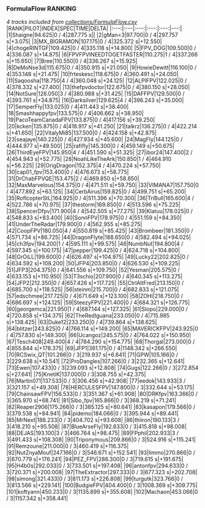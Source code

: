### FormulaFlow RANKING
*4 tracks included from [collections/FormulaFlow.csv](/collections/FormulaFlow.csv)*
|RANK|PILOT|INDEX|SPEC|TIME|DELTA|
|:---:|:---|:---:|:---:|:---:|---:|
|1|Shaigne|94.625|0 / 4|287.775 s||
|2|gMan&lt;3|97.700|0 / 4|297.757 s|+3.075|
|3|MX_BIGRAMON|107.175|0 / 4|325.372 s|+12.550|
|4|chogeRINTGF|109.425|0 / 4|335.118 s|+14.800|
|5|FPV_DOG|109.500|0 / 4|336.087 s|+14.875|
|6|FPVFPVINEEDTOGETFASTER|110.275|1 / 4|337.266 s|+15.650|
|7|Bree|110.550|0 / 4|336.267 s|+15.925|
|8|DeMoNse3d|115.675|0 / 4|350.915 s|+21.050|
|9|HowieDewitt|116.100|0 / 4|353.148 s|+21.475|
|10|frteskesc|118.675|0 / 4|360.491 s|+24.050|
|11|Saqoosha|118.750|4 / 4|360.048 s|+24.125|
|12|ALPIFPV|122.025|0 / 4|378.332 s|+27.400|
|13|thefpvdoctor|122.675|0 / 4|380.150 s|+28.050|
|14|NotSure|126.050|3 / 4|380.988 s|+31.425|
|15|DAFFPV|129.500|0 / 4|393.761 s|+34.875|
|16|Darksilver|129.625|4 / 4|396.243 s|+35.000|
|17|SemperFly|133.025|0 / 4|411.443 s|+38.400|
|18|Smashhappyfpv|133.575|0 / 4|406.662 s|+38.950|
|19|PacoTeamCanadaFPV|133.875|0 / 4|417.156 s|+39.250|
|20|kcken|135.875|0 / 4|418.917 s|+41.250|
|21|talkrz|136.275|0 / 4|422.214 s|+41.650|
|22|VitalyMi85|137.500|0 / 4|424.158 s|+42.875|
|23|seajaye|140.225|0 / 4|427.934 s|+45.600|
|24|MagFly|144.125|0 / 4|444.977 s|+49.500|
|25|rafifly|145.300|0 / 4|459.149 s|+50.675|
|26|ThirdEyeFPV|145.950|4 / 4|451.590 s|+51.325|
|27|ibor24|147.400|2 / 4|454.943 s|+52.775|
|28|NoahLikeTheArk|150.850|1 / 4|464.910 s|+56.225|
|29|OrigDragon|152.375|4 / 4|470.224 s|+57.750|
|30|cap01_fpv|153.400|0 / 4|476.673 s|+58.775|
|31|DrChabFPVQE|153.475|2 / 4|469.850 s|+58.850|
|32|MaxMarvelous|154.375|0 / 4|471.511 s|+59.750|
|33|VIMANA7|157.750|0 / 4|477.892 s|+63.125|
|34|CerbAirus|159.825|0 / 4|499.751 s|+65.200|
|35|RoflcopterStL|164.925|0 / 4|511.396 s|+70.300|
|36|TriBull|165.600|4 / 4|522.786 s|+70.975|
|37|thestorm|169.850|0 / 4|513.596 s|+75.225|
|38|SpencerDfpv|171.900|4 / 4|542.505 s|+77.275|
|39|Klatuu|178.025|0 / 4|548.833 s|+83.400|
|40|SonnFPV|178.975|0 / 4|551.159 s|+84.350|
|41|UnderTheRadar|179.900|0 / 4|562.955 s|+85.275|
|42|CoopFPV|180.050|4 / 4|550.819 s|+85.425|
|43|Brombeer|181.350|0 / 4|571.734 s|+86.725|
|44|DragonFlyte|188.650|0 / 4|582.494 s|+94.025|
|45|ch3fpv|194.200|1 / 4|595.111 s|+99.575|
|46|NumbNut|194.800|4 / 4|597.345 s|+100.175|
|47|pepper|199.425|0 / 4|624.718 s|+104.800|
|48|GrOiLL|199.600|0 / 4|626.497 s|+104.975|
|49|Lucky22|202.825|0 / 4|634.592 s|+108.200|
|50|JFP4|203.850|0 / 4|626.530 s|+109.225|
|51|JFP3|204.375|0 / 4|641.556 s|+109.750|
|52|Yesman|205.575|0 / 4|633.153 s|+110.950|
|53|T3schio|207.900|0 / 4|640.345 s|+113.275|
|54|JFP2|212.350|0 / 4|657.426 s|+117.725|
|55|CtrlAltFred|213.150|0 / 4|685.700 s|+118.525|
|56|steinm|215.700|0 / 4|682.833 s|+121.075|
|57|edschmee|217.725|0 / 4|671.649 s|+123.100|
|58|ZOHI|218.750|0 / 4|686.697 s|+124.125|
|59|SteezyFPV|221.400|0 / 4|684.321 s|+126.775|
|60|georgemca|221.950|1 / 4|687.144 s|+127.325|
|61|Slopo|229.000|0 / 4|720.858 s|+134.375|
|62|TheRedIguana|233.050|0 / 4|715.985 s|+138.425|
|63|Duke12|233.250|0 / 4|739.864 s|+138.625|
|64|blitzer|243.825|0 / 4|766.114 s|+149.200|
|65|MAVERICKFPV|243.925|0 / 4|757.830 s|+149.300|
|66|Ucangoz|245.575|0 / 4|764.022 s|+150.950|
|67|Tesch408|249.400|4 / 4|784.290 s|+154.775|
|68|Thorgal|273.000|0 / 4|855.844 s|+178.375|
|69|JFP1|361.175|0 / 4|1148.342 s|+266.550|
|70|RCSwix_QT|101.266|0 / 3|219.937 s|+6.641|
|71|GPW|105.166|0 / 3|229.638 s|+10.541|
|72|ProDangles|107.266|0 / 3|232.365 s|+12.641|
|73|Ewen|107.433|0 / 3|239.093 s|+12.808|
|74|Gugs|122.266|0 / 3|272.854 s|+27.641|
|75|KnetiK|137.000|0 / 3|308.755 s|+42.375|
|76|Martin071|137.533|0 / 3|306.456 s|+42.908|
|77|eedok|143.933|3 / 3|321.157 s|+49.308|
|78|HERCULESFPV|147.800|0 / 3|332.644 s|+53.175|
|79|ChainsawFPV|156.533|0 / 3|351.367 s|+61.908|
|80|DRKfpv|163.366|0 / 3|365.970 s|+68.741|
|81|Sibo_fpv|165.866|0 / 3|368.219 s|+71.241|
|82|Reaper2906|175.266|0 / 3|385.125 s|+80.641|
|83|kasapon|179.566|0 / 3|379.538 s|+84.941|
|84|pidemo|184.066|0 / 3|395.944 s|+89.441|
|85|MrNext|188.233|0 / 3|404.702 s|+93.608|
|86|thiiron|190.133|3 / 3|418.210 s|+95.508|
|87|BlueArseFly|192.633|0 / 3|415.818 s|+98.008|
|88|DEJAS|193.100|3 / 3|466.764 s|+98.475|
|89|FPphil|202.933|3 / 3|491.433 s|+108.308|
|90|Triponymous|209.866|0 / 3|524.916 s|+115.241|
|91|Remzoune|211.000|0 / 3|460.419 s|+116.375|
|92|NutZnyaMouf|247.166|0 / 3|546.671 s|+152.541|
|93|limmo|270.866|0 / 3|670.779 s|+176.241|
|94|PEZ_FPV|286.300|0 / 3|719.615 s|+191.675|
|95|H4b0s|292.033|0 / 3|733.501 s|+197.408|
|96|antonfpv|294.633|0 / 3|720.371 s|+200.008|
|97|TheExtractor|297.333|0 / 3|677.323 s|+202.708|
|98|simong|321.433|0 / 3|811.173 s|+226.808|
|99|turgutk|323.766|0 / 3|813.566 s|+229.141|
|100|BudgieFPV|404.400|0 / 3|1008.369 s|+309.775|
|101|koftyann|450.233|0 / 3|1135.899 s|+355.608|
|102|Machaon|453.066|0 / 3|1157.342 s|+358.441|
